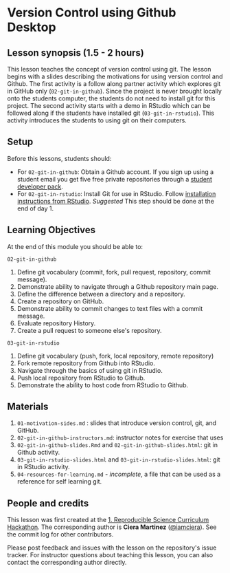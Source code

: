 # Version Control using Github Desktop

## Lesson synopsis (1.5 - 2 hours)

This lesson teaches the concept of version control using git. The lesson begins with a slides describing the motivations for using version control and Github.  The first activity is a follow along partner activity which explores git in GitHub only (`02-git-in-github`). Since the project is never brought locally onto the students computer, the students do not need to install git for this project. The second activity starts with a demo in RStudio which can be followed along if the students have installed git (`03-git-in-rstudio`).  This activity introduces the students to using git on their computers.

## Setup

Before this lessons, students should:

- For `02-git-in-github`: Obtain a Github account. If you sign up using a student email you get five free private repositories through a [student developer pack](https://education.github.com/pack).
- For `02-git-in-rstudio`: Install Git for use in RStudio.  Follow [installation instructions from RStudio](https://support.rstudio.com/hc/en-us/articles/200532077-Version-Control-with-Git-and-SVN). *Suggested* This step should be done at the end of day 1.

## Learning Objectives

At the end of this module you should be able to:

`02-git-in-github`

1. Define git vocabulary (commit, fork, pull request, repository, commit message).
1. Demonstrate ability to navigate through a Github repository main page.
1. Define the difference between a directory and a repository.
1. Create a repository on GitHub.
1. Demonstrate ability to commit changes to text files with a commit message.
1. Evaluate repository History.
1. Create a pull request to someone else's repository.

`03-git-in-rstudio`

1. Define git vocabulary (push, fork, local repository, remote repository)
1. Fork remote repository from Github into RStudio.
1. Navigate through the basics of using git in RStudio.
1. Push local repository from RStudio to Github.
1. Demonstrate the ability to host code from RStudio to Github.

## Materials

1. `01-motivation-sides.md` : slides that introduce version control, git, and GitHub.
1. `02-git-in-github-instructors.md`: instructor notes for exercise that uses
1. `02-git-in-github-slides.Rmd` and `02-git-in-github-slides.html`: git in Github activity.
1. `03-git-in-rstudio-slides.html` and `03-git-in-rstudio-slides.html`: git in RStudio activity.
1. `04-resources-for-learning.md` - *incomplete*, a file that can be used as a reference for self learning git.

## People and credits

This lesson was first created at the [1. Reproducible Science Curriculum Hackathon]. The corresponding author is **Ciera Martinez** ([@iamciera]). See the commit log for other contributors.

Please post feedback and issues with the lesson on the repository's issue tracker. For instructor questions about teaching this lesson, you can also contact the corresponding author directly.

[@iamciera]: https://github.com/iamciera
[1. Reproducible Science Curriculum Hackathon]: https://github.com/Reproducible-Science-Curriculum/Reproducible-Science-Hackathon-Dec-08-2014
